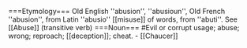 ===Etymology===
Old English ''abusion'', ''abusioun'', Old French ''abusion'', from Latin ''abusio'' [[misuse]] of words, from ''abuti''. See [[Abuse]] (transitive verb)
===Noun===
#Evil or corrupt usage; abuse; wrong; reproach; [[deception]]; cheat. - [[Chaucer]]